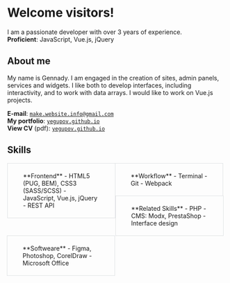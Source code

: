# Welcome visitors!
I am a passionate developer with over 3 years of experience.  
**Proficient**: JavaScript, Vue.js, jQuery

## About me
My name is Gennady. I am engaged in the creation of sites, admin panels, services and widgets. I like both to develop interfaces, including interactivity, and to work with data arrays. I would like to work on Vue.js projects.

**E-mail**: [`make.website.info@gmail.com`](mailto:make.website.info@gmail.com)  
**My portfolio**: [`yegupov.github.io`](https://yegupov.github.io/)  
**View CV** (pdf): [`yegupov.github.io`](https://yegupov.github.io/frontend-egupov-cv.pdf)

## Skills
<div style="float: left; width: 35%; padding: 20px 7%; border: 1px solid #dee1e3;">
**Frontend**
- HTML5 (PUG, BEM), CSS3 (SASS/SCSS)
-	JavaScript, Vue.js,  jQuery
-	REST API
</div>
<div style="float: left; margin-left: -1px; width: 35%; padding: 20px 7%; border: 1px solid #dee1e3;">
**Workflow**
-	Terminal
-	Git
-	Webpack
</div>
<div style="float: left; margin: -1px 0 0 0; width: 35%; padding: 20px 7%; border: 1px solid #dee1e3;">
**Related Skills**
-	PHP
-	CMS: Modx, PrestaShop
-	Interface design
</div>
<div style="float: left; margin: -1px 0 0 -1px; width: 35%; padding: 20px 7%; border: 1px solid #dee1e3;">
**Softweare**
-	Figma, Photoshop, CorelDraw
-	Microsoft Office
</div>
